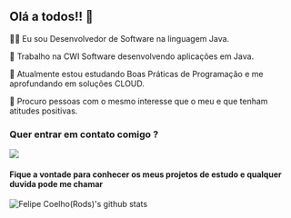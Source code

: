 ## Olá a todos!! 👋

👨‍💻 Eu sou Desenvolvedor de Software na linguagem Java.

🔭 Trabalho na CWI Software desenvolvendo aplicações em Java.

🌱 Atualmente estou estudando Boas Práticas de Programação e me aprofundando em soluções CLOUD.

👯 Procuro pessoas com o mesmo interesse que o meu e que tenham atitudes positivas.

### Quer entrar em contato comigo ?

<a href="https://www.linkedin.com/in/felipe-fa-coelho/"><img src="https://img.shields.io/badge/LinkedIn-0077B5?style=for-the-badge&logo=linkedin&logoColor=white"/></a>

#### Fique a vontade para conhecer os meus projetos de estudo e qualquer duvida pode me chamar

![Felipe Coelho(Rods)'s github stats](https://github-readme-stats.vercel.app/api?username=Felipe-F-Coelho&show_icons=true&theme=synthwave&icon_color=FFF&title_color=FFF&text_color=AFF)
